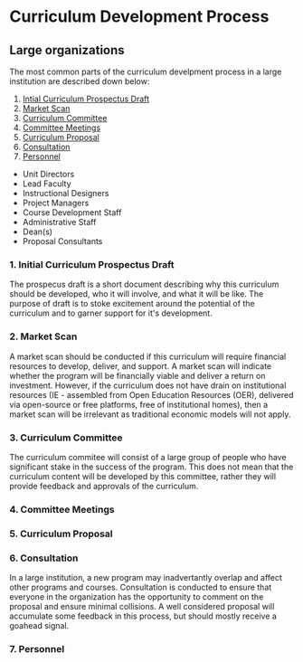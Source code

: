 # Curriculum Development Process

## Large organizations

The most common parts of the curriculum develpment process in a large institution are described down below:

1. [Intial Curriculum Prospectus Draft](#1-initial-curriculum-prospectus-draft)
2. [Market Scan](#2-market-scan) 
3. [Curriculum Committee](#3-curriculum-committee)
4. [Committee Meetings](#4-committee-meetings)
5. [Curriculum Proposal](#5-curriculum-proposal)
6. [Consultation](#6-consultation)
7. [Personnel](#7-personnel)
  - Unit Directors
  - Lead Faculty
  - Instructional Designers
  - Project Managers
  - Course Development Staff
  - Administrative Staff
  - Dean(s)
  - Proposal Consultants
    
### 1. Initial Curriculum Prospectus Draft

The prospecus draft is a short document describing why this curriculum should be developed, who it will involve, and what it will be like. The purpose of draft is to stoke excitement around the potential of the curriculum and to garner support for it's development.

### 2. Market Scan

A market scan should be conducted if this curriculum will require financial resources to develop, deliver, and support. A market scan will indicate whether the program will be financially viable and deliver a return on investment. However, if the curriculum does not have drain on institutional resources (IE - assembled from Open Education Resources (OER), delivered via open-source or free platforms, free of institutional homes), then a market scan will be irrelevant as traditional economic models will not apply. 

### 3. Curriculum Committee

The curriculum commitee will consist of a large group of people who have significant stake in the success of the program. This does not mean that the curriculum content will be developed by this committee, rather they will provide feedback and approvals of the curriculum. 

### 4. Committee Meetings
### 5. Curriculum Proposal
### 6. Consultation

In a large institution, a new program may inadvertantly overlap and affect other programs and courses. Consultation is conducted to ensure that everyone in the organization has the opportunity to comment on the proposal and ensure minimal collisions. A well considered proposal will accumulate some feedback in this process, but should mostly receive a goahead signal.

### 7. Personnel
